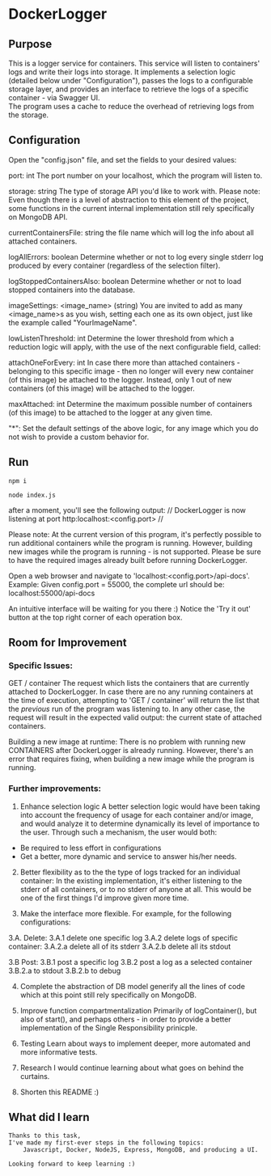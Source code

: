 # DockerLogger

## Purpose
This is a logger service for containers.
This service will listen to containers' logs and write their logs into storage.
It implements a selection logic (detailed below under "Configuration"),
passes the logs to a configurable storage layer,
and provides an interface to retrieve the logs of a specific container - via Swagger UI.  
The program uses a cache to reduce the overhead of retrieving logs from the storage.

## Configuration
Open the "config.json" file,
and set the fields to your desired values:

port: 
int
The port number on your localhost, which the program will listen to.

storage: 
string
The type of storage API you'd like to work with. Please note: Even though there is a level of abstraction to this element of the project, some functions in the current internal implementation still rely specifically on MongoDB API.

currentContainersFile: 
string
the file name which will log the info about all attached containers.

logAllErrors: 
boolean
Determine whether or not to log every single stderr log produced by
every container (regardless of the selection filter).

logStoppedContainersAlso:
boolean
Determine whether or not to load stopped containers into the database.

imageSettings:
<image_name> (string)
You are invited to add as many <image_name>s as you wish, setting each one as its own object, just like the example called "YourImageName".
            
lowListenThreshold: 
int
Determine the lower threshold from which a reduction logic will apply, with the use of the next configurable field, called:

attachOneForEvery:
int
In case there more than <lowListenThreshold> attached containers - belonging to this specific image - then no longer will every new container (of this image) be attached to the logger. Instead, only 1 out of <attachOneForEvery> new containers (of this image) will be attached to the logger.

maxAttached:
int
Determine the maximum possible number of containers (of this image)
to be attached to the logger at any given time.

"*":
Set the default settings of the above logic, for any image which you do not wish to provide a custom behavior for.

## Run    
```npm i```
    
```node index.js```

after a moment, you'll see the following output: 
// 
DockerLogger is now listening at port http:localhost:<config.port>
// 
        
Please note:
At the current version of this program, it's perfectly possible to run additional containers while the program is running. However, building new images while the program is running - is not supported. Please be sure to have the required images already built before running DockerLogger.

Open a web browser and navigate to 'localhost:<config.port>/api-docs'.
Example:
Given config.port = 55000, the complete url should be:
localhost:55000/api-docs
    
An intuitive interface will be waiting for you there :)
Notice the 'Try it out' button at the top right corner of each operation box.

## Room for Improvement

### Specific Issues:

GET / container
The request which lists the containers that are currently attached to DockerLogger.
In case there are no any running containers at the time of execution, attempting to 'GET / container' will return the list that the *previous* run of the program was listening to. In any other case, the request will result in the expected valid output: the current state of attached containers.

Building a new image at runtime:
There is no problem with running new CONTAINERS after DockerLogger is already running.
However, there's an error that requires fixing, when building a new image while the program is running.
    
### Further improvements:

1. Enhance selection logic
A better selection logic would have been taking into account the frequency of usage for each container and/or image, and would analyze it to determine dynamically
its level of importance to the user. Through such a mechanism, the user would both:
* Be required to less effort in configurations
* Get a better, more dynamic and service to answer his/her needs.

2. Better flexibility as to the the type of logs tracked for an individual container:
In the existing implementation, it's either listening to the stderr of all containers, or to no stderr of anyone at all.
This would be one of the first things I'd improve given more time.

3. Make the interface more flexible.
For example, for the following configurations:

3.A. Delete:
3.A.1 delete one specific log
3.A.2 delete logs of specific container:
3.A.2.a delete all of its stderr 
3.A.2.b delete all its stdout

3.B Post:
3.B.1 post a specific log
3.B.2 post a log as a selected container
3.B.2.a to stdout
3.B.2.b to debug

4. Complete the abstraction of DB model
generify all the lines of code which at this point still rely specifically on MongoDB.

5. Improve function compartmentalization
Primarily of logContainer(), but also of start(), and perhaps others - 
in order to provide a better implementation of the Single Responsibility prinicple.
            
6. Testing
Learn about ways to implement deeper, more automated and more informative tests.
            
7. Research
I would continue learning about what goes on behind the curtains.
        
8. Shorten this README :)

## What did I learn

    Thanks to this task,
    I've made my first-ever steps in the following topics:
        Javascript, Docker, NodeJS, Express, MongoDB, and producing a UI.
        
    Looking forward to keep learning :)
